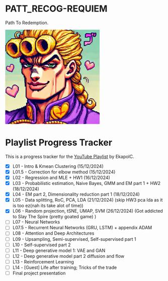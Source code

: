 # PATT_RECOG-REQUIEM
Path To Redemption.

<img src="https://github.com/JeansAthiwat/PATT_RECOG-REQUIEM/blob/main/resources/33251d7a-c719-4634-a40b-092be2ecb813.webp?raw=true" alt="Description" width="300"/>

# Playlist Progress Tracker
This is a progress tracker for the [YouTube Playlist](https://www.youtube.com/playlist?list=PLcBOyD1N1T-OpGooU_P9nFL9I3I6IiDgu) by EkapolC.
- [x] L01 - Intro & Kmean Clustering (15/12/2024)
- [x] L01.5 - Correction for elbow method (15/12/2024)
- [x] L02 - Regression and MLE + HW1 (16/12/2024)
- [x] L03 - Probabilistic estimation, Naive Bayes, GMM and EM part 1 + HW2 (18/12/2024)
- [x] L04 - EM part 2, Dimensionality reduction part 1 (18/12/2024)
- [x] L05 - Data splitting, RoC, PCA, LDA (21/12/2024) (skip HW3 pca lda as it is too ez(nah its take alot of time))
- [x] L06 - Random projection, tSNE, UMAP, SVM (26/12/2024) (Got addicted to Slay The Spire (pretty goated game) )
- [ ] L07 - Neural Networks
- [ ] L07.5 - Recurrent Neural Networks (GRU, LSTM) + appendix ADAM
- [ ] L08 - Attention and Deep Architectures
- [ ] L09 - Upsampling, Semi-supervised, Self-supervised part 1
- [ ] L10 - Self-supervised part 2
- [ ] L11 - Deep generative model 1: VAE and GAN
- [ ] L12 - Deep generative model part 2 diffusion and flow
- [ ] L13 - Reinforcement Learning
- [ ] L14 - [Guest] Life after training; Tricks of the trade
- [ ] Final project presentation
